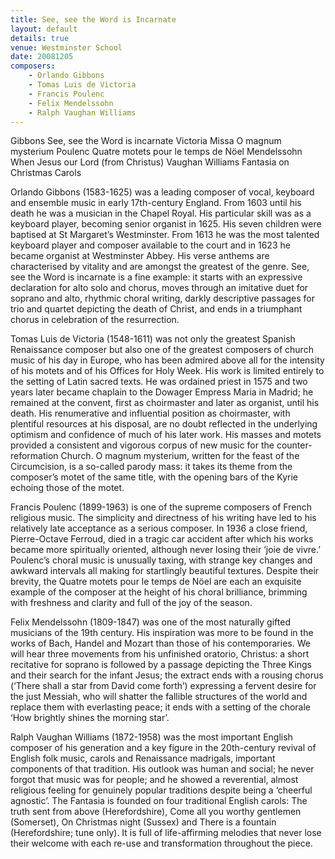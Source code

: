 ```yaml
---
title: See, see the Word is Incarnate
layout: default
details: true
venue: Westminster School
date: 20081205  
composers:
    - Orlando Gibbons
    - Tomas Luis de Victoria
    - Francis Poulenc
    - Felix Mendelssohn
    - Ralph Vaughan Williams
---
```

Gibbons See, see the Word is incarnate
Victoria Missa O magnum mysterium
Poulenc Quatre motets pour le temps de Nöel
Mendelssohn When Jesus our Lord (from Christus)
Vaughan Williams Fantasia on Christmas Carols

Orlando Gibbons (1583-1625) was a leading composer of vocal, keyboard and ensemble music in early 17th-century England.  From 1603 until his death he was a musician in the Chapel Royal.  His particular skill was as a keyboard player, becoming senior organist in 1625.  His seven children were baptised at St Margaret’s Westminster.  From 1613 he was the most talented keyboard player and composer available to the court and in 1623 he became organist at Westminster Abbey.  His verse anthems are characterised by vitality and are amongst the greatest of the genre.  See, see the Word is incarnate is a fine example: it starts with an expressive declaration for alto solo and chorus, moves through an imitative duet for soprano and alto, rhythmic choral writing, darkly descriptive passages for trio and quartet depicting the death of Christ, and ends in a triumphant chorus in celebration of the resurrection.

Tomas Luis de Victoria (1548-1611) was not only the greatest Spanish Renaissance composer but also one of the greatest composers of church music of his day in Europe, who has been admired above all for the intensity of his motets and of his Offices for Holy Week.  His work is limited entirely to the setting of Latin sacred texts.  He was ordained priest in 1575 and two years later became chaplain to the Dowager Empress Maria in Madrid; he remained at the convent, first as choirmaster and later as organist, until his death.  His renumerative and influential position as choirmaster, with plentiful resources at his disposal, are no doubt reflected in the underlying optimism and confidence of much of his later work. His masses and motets provided a consistent and vigorous corpus of new music for the counter-reformation Church.  O magnum mysterium, written for the feast of the Circumcision, is a so-called parody mass: it takes its theme from the composer’s motet of the same title, with the opening bars of the Kyrie echoing those of the motet.

Francis Poulenc (1899-1963) is one of the supreme composers of French religious music.  The simplicity and directness of his writing have led to his relatively late acceptance as a serious composer. In 1936 a close friend, Pierre-Octave Ferroud, died in a tragic car accident after which his works became more spiritually oriented, although never losing their ‘joie de vivre.’  Poulenc’s choral music is unusually taxing, with strange key changes and awkward intervals all making for startlingly beautiful textures.  Despite their brevity, the Quatre motets pour le temps de Nöel are each an exquisite example of the composer at the height of his choral brilliance, brimming with freshness and clarity and full of the joy of the season.

Felix Mendelssohn (1809-1847) was one of the most naturally gifted musicians of the 19th century.  His inspiration was more to be found in the works of Bach, Handel and Mozart than those of his contemporaries.  We will hear three movements from his unfinished oratorio, Christus: a short recitative for soprano is followed by a passage depicting the Three Kings and their search for the infant Jesus; the extract ends with a rousing chorus (‘There shall a star from David come forth’) expressing a fervent desire for the just Messiah, who will shatter the fallible structures of the world and replace them with everlasting peace; it ends with a setting of the chorale ‘How brightly shines the morning star’.

Ralph Vaughan Williams (1872-1958) was the most important English composer of his generation and a key figure in the 20th-century revival of English folk music, carols and Renaissance madrigals, important components of that tradition.  His outlook was human and social; he never forgot that music was for people; and he showed a reverential, almost religious feeling for genuinely popular traditions despite being a ‘cheerful agnostic’.  The Fantasia is founded on four traditional English carols: The truth sent from above (Herefordshire), Come all you worthy gentlemen (Somerset), On Christmas night (Sussex) and There is a fountain (Herefordshire; tune only).  It is full of life-affirming melodies that never lose their welcome with each re-use and transformation throughout the piece.